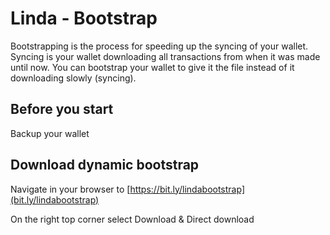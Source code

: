 # Linda - Bootstrap
Bootstrapping is the process for speeding up the syncing of your wallet. Syncing is your wallet downloading all transactions from when it was made until now. You can bootstrap your wallet to give it the file instead of it downloading slowly (syncing).

## Before you start
Backup your wallet

## Download dynamic bootstrap
Navigate in your browser to [https://bit.ly/lindabootstrap](bit.ly/lindabootstrap)

On the right top corner select Download & Direct download
